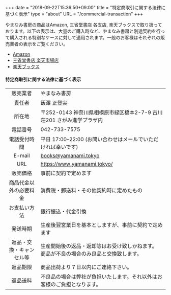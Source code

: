 +++
date = "2018-09-22T15:36:50+09:00"
title = "特定商取引に関する法律に基づく表示"
type = "about"
URL = "/commercial-transaction"
+++

やまなみ書房の商品はAmazon, 三省堂書店 各支店, 楽天ブックスで取り扱っております。以下の表示は、大量のご購入時など、やまなみ書房と別途契約を行って購入される特別なケースに対して適用されます。一般のお客様はそれぞれの販売業者の表示をご覧ください。

* [Amazon](https://www.amazon.co.jp/gp/help/customer/display.html?nodeId=202008070)
* [三省堂書店 楽天市場店](https://www.rakuten.co.jp/books-sanseido/info.html)
* [楽天ブックス](https://books.rakuten.co.jp/info/tokushohou/)

#### 特定商取引に関する法律に基づく表示

|    |    |
|:-----:|----|
| 販売業者 | やまなみ書房 |
| 責任者 | 飯澤 正登実 |
| 所在地 | 〒252-0143 神奈川県相模原市緑区橋本2-7-9 古川荘201 さがみ進学プラザ内 |
| 電話番号 | 042-733-7575 |
| 電話受付時間 | 平日 17:00–22:00 (お問い合わせはメールでいただければ幸いです)|
| E-mail | books@yamanami.tokyo |
| URL | https://www.yamanami.tokyo/ |
| 販売価格 | 事前に契約で定めます |
| 商品代金以外の必要料金 | 消費税・郵送料・その他契約時に定めたもの |
| お支払い方法 | 銀行振込・代金引換 |
| 発送時期 | 生産後翌営業日を基本としますが、事前に契約で定めます |
| 返品・交換・キャンセル等 | 生産開始後の返品・返却等はお受け致しかねます。 商品が不良の場合のみ良品と交換致します。 |
| 返品期限 | 商品出荷より７日以内にご連絡下さい。 |
| 返品送料 | 不良品の場合は弊社が負担いたします。それ以外はお客様のご負担となります。 |


&nbsp;
